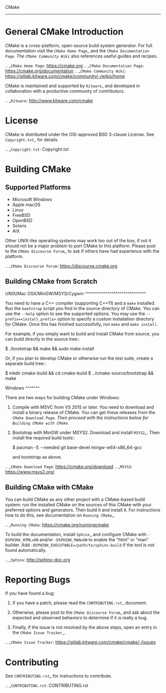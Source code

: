 CMake
*****

General CMake Introduction
============

CMake is a cross-platform, open-source build system generator.
For full documentation visit the `CMake Home Page`_ and the
`CMake Documentation Page`_. The `CMake Community Wiki`_ also
references useful guides and recipes.

.. _`CMake Home Page`: https://cmake.org
.. _`CMake Documentation Page`: https://cmake.org/documentation
.. _`CMake Community Wiki`: https://gitlab.kitware.com/cmake/community/-/wikis/home

CMake is maintained and supported by `Kitware`_ and developed in
collaboration with a productive community of contributors.

.. _`Kitware`: http://www.kitware.com/cmake

License
=======

CMake is distributed under the OSI-approved BSD 3-clause License.
See `Copyright.txt`_ for details.

.. _`Copyright.txt`: Copyright.txt

Building CMake
==============

Supported Platforms
-------------------

* Microsoft Windows
* Apple macOS
* Linux
* FreeBSD
* OpenBSD
* Solaris
* AIX

Other UNIX-like operating systems may work too out of the box, if not
it should not be a major problem to port CMake to this platform.
Please post to the `CMake Discourse Forum`_ to ask if others have
had experience with the platform.

.. _`CMake Discourse Forum`: https://discourse.cmake.org

Building CMake from Scratch
---------------------------

UNIX/Mac OSX/MinGW/MSYS/Cygwin
^^^^^^^^^^^^^^^^^^^^^^^^^^^^^^

You need to have a C++ compiler (supporting C++11) and a ``make`` installed.
Run the ``bootstrap`` script you find in the source directory of CMake.
You can use the ``--help`` option to see the supported options.
You may use the ``--prefix=<install_prefix>`` option to specify a custom
installation directory for CMake.  Once this has finished successfully,
run ``make`` and ``make install``.

For example, if you simply want to build and install CMake from source,
you can build directly in the source tree::

  $ ./bootstrap && make && sudo make install

Or, if you plan to develop CMake or otherwise run the test suite, create
a separate build tree::

  $ mkdir cmake-build && cd cmake-build
  $ ../cmake-source/bootstrap && make

Windows
^^^^^^^

There are two ways for building CMake under Windows:

1. Compile with MSVC from VS 2015 or later.
   You need to download and install a binary release of CMake.  You can get
   these releases from the `CMake Download Page`_.  Then proceed with the
   instructions below for `Building CMake with CMake`_.

2. Bootstrap with MinGW under MSYS2.
   Download and install `MSYS2`_.  Then install the required build tools::

     $ pacman -S --needed git base-devel mingw-w64-x86_64-gcc

   and bootstrap as above.

.. _`CMake Download Page`: https://cmake.org/download
.. _`MSYS2`: https://www.msys2.org/

Building CMake with CMake
-------------------------

You can build CMake as any other project with a CMake-based build system:
run the installed CMake on the sources of this CMake with your preferred
options and generators. Then build it and install it.
For instructions how to do this, see documentation on `Running CMake`_.

.. _`Running CMake`: https://cmake.org/runningcmake

To build the documentation, install `Sphinx`_ and configure CMake with
``-DSPHINX_HTML=ON`` and/or ``-DSPHINX_MAN=ON`` to enable the "html" or
"man" builder.  Add ``-DSPHINX_EXECUTABLE=/path/to/sphinx-build`` if the
tool is not found automatically.

.. _`Sphinx`: http://sphinx-doc.org

Reporting Bugs
==============

If you have found a bug:

1. If you have a patch, please read the `CONTRIBUTING.rst`_ document.

2. Otherwise, please post to the `CMake Discourse Forum`_ and ask about
   the expected and observed behaviors to determine if it is really
   a bug.

3. Finally, if the issue is not resolved by the above steps, open
   an entry in the `CMake Issue Tracker`_.

.. _`CMake Issue Tracker`: https://gitlab.kitware.com/cmake/cmake/-/issues

Contributing
============

See `CONTRIBUTING.rst`_ for instructions to contribute.

.. _`CONTRIBUTING.rst`: CONTRIBUTING.rst
